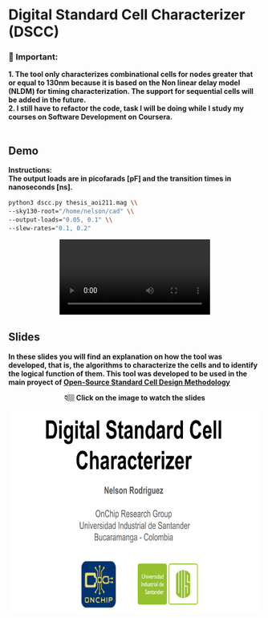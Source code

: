 # Digital Standard Cell Characterizer (DSCC)  

### 📌 Important:
**1. The tool only characterizes combinational cells for nodes greater that or equal to 130nm because it is based on the Non linear delay model (NLDM) for timing characterization. The support for sequential cells will be added in the future.**  
**2. I still have to refactor the code, task I will be doing while I study my courses on Software Development on Coursera.**  
<br>

## Demo
**Instructions:**  
**The output loads are in picofarads [pF] and the transition times in nanoseconds [ns].**

~~~ bash
python3 dscc.py thesis_aoi211.mag \\
--sky130-root="/home/nelson/cad" \\
--output-loads="0.05, 0.1" \\
--slew-rates="0.1, 0.2"
~~~

<div align="center"><video src="https://github.com/ledzeg/dscc/assets/107968926/7c6d5b47-cb7b-424a-942b-abe0cdf93e18"></video></div>

## Slides
**In these slides you will find an explanation on how the tool was developed, that is, the algorithms to characterize the cells and to identify the logical function of them. This tool was developed to be used in the main proyect of [Open-Source Standard Cell Design Methodology](https://github.com/ledzeg/stdcell-methodology)**
<br>
<div align="center"><b >👇🏼 Click on the image to watch the slides</b></div>
<br>
<div align="center"><a href="https://docs.google.com/presentation/d/e/2PACX-1vSiSyyyWhbehkQ2xNrCZK2VOh_s4KmKSZHU7BYJNZw7zeUBU8BMkgzOVHIq0tX81F9O7TQF6yfjhio4/embed?start=true&loop=true&delayms=3000"><img src="slides_cover.png" target="_blank" frameborder="0" width="680" height="400" allowfullscreen="true" mozallowfullscreen="true" webkitallowfullscreen="true"></a></div>


